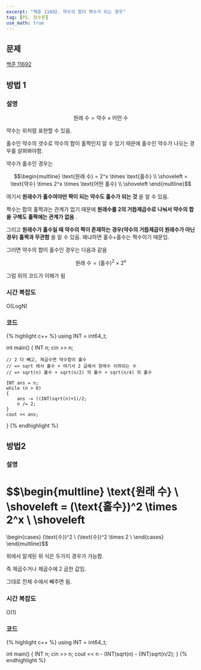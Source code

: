 ```yaml
---
excerpt: "백준 11692. 약수의 합이 짝수가 되는 경우"
tag: [PS. 정수론]
use_math: true
---
```

## 문제

[백준 11692](https://www.acmicpc.net/problem/11692)

## 방법 1


### 설명

$$
   \text{원래 수} = \text{약수} \times \text{어떤 수}
$$

약수는 위처럼 표현할 수 있음.

홀수인 약수의 갯수로 약수의 합이 홀짝인지 알 수 있기 때문에 홀수인 약수가 나오는 경우를 살펴봐야함.

약수가 홀수인 경우는 

$$\begin{multline}
\text{원래 수}
= 2^x \times \text{홀수}  \\ \shoveleft
= \text{약수} \times 2^x \times \text{어떤 홀수} \\ \shoveleft
\end{multline}$$

여기서 __원래수가 홀수여야만 짝이 되는 약수도 홀수가 되는 것__ 을 알 수 있음. 

짝수는 합의 홀짝과는 관계가 없기 때문에 __원래수를 2의 거듭제곱수로 나눠서 약수의 합을 구해도 홀짝에는 관계가 없음__ . 

그리고 __원래수가 홀수일 때 약수의 짝이 존재하는 경우(약수의 거듭제곱이 원래수가 아닌경우) 홀짝과 무관함__ 을 알 수 있음. 왜냐하면 홀수+홀수는 짝수이기 때문임.

그러면 약수의 합이 홀수인 경우는 다음과 같음

$$ \text{원래 수} = (\text{홀수})^2 \times 2^x $$

그럼 위의 코드가 이해가 됨


### 시간 복잡도

O(LogN)



### 코드

{% highlight c++ %}
using INT = int64_t;

int main()
{
	INT n;
	cin >> n;

	// 2 다 빼고, 제곱수면 약수합이 홀수
	// => sqrt 에서 홀수 + 여기서 2 곱해서 원래수 이하되는 수
	// => sqrt(n) 홀수 + sqrt(n/2) 의 홀수 + sqrt(n/4) 의 홀수
	
	INT ans = n;
	while (n > 0)
	{
		ans -= ((INT)sqrt(n)+1)/2;
		n /= 2;
	}
	cout << ans;
}
{% endhighlight %}





## 방법2


### 설명

$$\begin{multline} 
\text{원래 수}  \\  \shoveleft
= (\text{홀수})^2 \times 2^x   \\  \shoveleft
= 
\begin{cases}
 (\text{수})^2 \\
 (\text{수})^2 \times 2  \\
\end{cases}
\end{multline}$$

위에서 알게된 위 식은 두가지 경우가 가능함. 

즉 제곱수거나 제곱수에 2 곱한 값임.

그대로 전체 수에서 빼주면 됨.


### 시간 복잡도

O(1)


### 코드

{% highlight c++ %}
using INT = int64_t;

int main()
{
	INT n;
	cin >> n;
	cout << n - (INT)sqrt(n) - (INT)sqrt(n/2);
}
{% endhighlight %}


